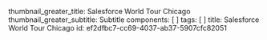 thumbnail_greater_title: Salesforce World Tour Chicago
thumbnail_greater_subtitle: Subtitle
components: [ ]
tags: [ ]
title: Salesforce World Tour Chicago
id: ef2dfbc7-cc69-4037-ab37-5907cfc82051
